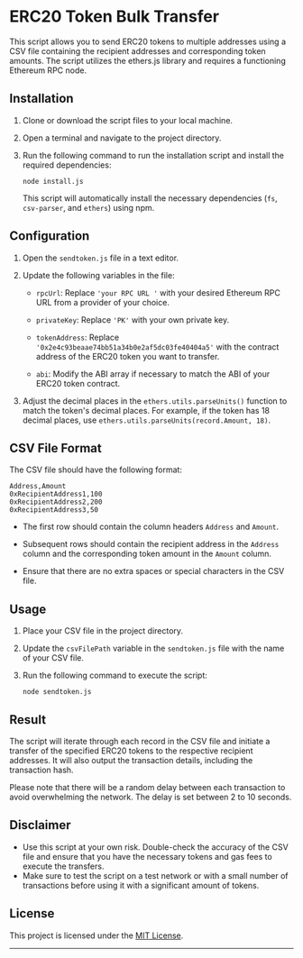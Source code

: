 # ERC20 Token Bulk Transfer

This script allows you to send ERC20 tokens to multiple addresses using a CSV file containing the recipient addresses and corresponding token amounts. The script utilizes the ethers.js library and requires a functioning Ethereum RPC node.

## Installation

1. Clone or download the script files to your local machine.

2. Open a terminal and navigate to the project directory.

3. Run the following command to run the installation script and install the required dependencies:

   ```shell
   node install.js
   ```

   This script will automatically install the necessary dependencies (`fs`, `csv-parser`, and `ethers`) using npm.

## Configuration

1. Open the `sendtoken.js` file in a text editor.

2. Update the following variables in the file:

   - `rpcUrl`: Replace `'your RPC URL '` with your desired Ethereum RPC URL from a provider of your choice.

   - `privateKey`: Replace `'PK'` with your own private key.

   - `tokenAddress`: Replace `'0x2e4c93beaae74bb51a34b0e2af5dc03fe40404a5'` with the contract address of the ERC20 token you want to transfer.

   - `abi`: Modify the ABI array if necessary to match the ABI of your ERC20 token contract.

3. Adjust the decimal places in the `ethers.utils.parseUnits()` function to match the token's decimal places. For example, if the token has 18 decimal places, use `ethers.utils.parseUnits(record.Amount, 18)`.

## CSV File Format

The CSV file should have the following format:

```
Address,Amount
0xRecipientAddress1,100
0xRecipientAddress2,200
0xRecipientAddress3,50
```

- The first row should contain the column headers `Address` and `Amount`.

- Subsequent rows should contain the recipient address in the `Address` column and the corresponding token amount in the `Amount` column.

- Ensure that there are no extra spaces or special characters in the CSV file.

## Usage

1. Place your CSV file in the project directory.

2. Update the `csvFilePath` variable in the `sendtoken.js` file with the name of your CSV file.

3. Run the following command to execute the script:

   ```shell
   node sendtoken.js
   ```

## Result

The script will iterate through each record in the CSV file and initiate a transfer of the specified ERC20 tokens to the respective recipient addresses. It will also output the transaction details, including the transaction hash.

Please note that there will be a random delay between each transaction to avoid overwhelming the network. The delay is set between 2 to 10 seconds.

## Disclaimer

- Use this script at your own risk. Double-check the accuracy of the CSV file and ensure that you have the necessary tokens and gas fees to execute the transfers.
- Make sure to test the script on a test network or with a small number of transactions before using it with a significant amount of tokens.

## License

This project is licensed under the [MIT License](LICENSE).

---
